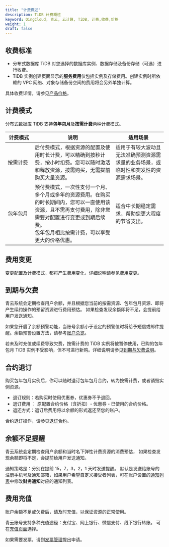 ```yaml
---
title: "计费概述"
description: TiDB 计费概述
keyword: QingCloud, 青云, 云计算, TiDB, 计费,收费,价格
weight: 1
draft: false
---
```


## 收费标准

- 分布式数据库 TiDB 对您选择的数据库实例、数据存储及备份存储（可选）进行收费。
- TiDB 实例创建页面显示的**服务费用**仅包括实例及存储费用。创建实例时所依赖的 VPC 网络、对象存储备份空间的费用将会另外单独计算。

具体收费详情，请参见[产品价格](../price_detail/)。

## 计费模式

分布式数据库 TiDB 支持**包年包月**及**按需计费**两种计费模式。

| <span style="display:inline-block;width:70px">计费模式</span> | 说明                                                         | 适用场景                                                     |
| ------------------------------------------------------------ | ------------------------------------------------------------ | ------------------------------------------------------------ |
| 按需计费                                                     | 后付费模式，根据资源的配置及使用时长计费，可以精确到按秒计费，按小时扣费。您可以随时激活和释放资源，按需购买，无需提前购买大量资源。 | 适用于有较大波动且无法准确预测资源需求量的业务场景，或临时性和突发性的资源需求场景。 |
| 包年包月                                                     | 预付费模式，一次性支付一个月、多个月或多年的资源费用。在购买的时长期间内，您可以一直使用该资源，且不需再支付费用，除非您需要对配置进行变更或到期后续费。<br>包年包月相比按需计费，可以享受更大的价格优惠。 | 适合中长期稳定需求，帮助您更大程度的节省支出。               |

## 费用变更

变更配置及计费模式，都将产生费用变化，详细说明请参见[费用变更](../bill_change/)。

## 到期与欠费

青云系统会定期检查用户余额，并且根据您当前的按需资源、包年包月资源、即将产生续约操作的预留资源进行费用预估。 如果检查发现余额即将不足，会提前给用户发送通知。

如果您开启了余额预警功能，当账号余额小于设定的预警值时将给予短信或邮件提醒。余额预警设置方法，请参考[账户总览](/services/bill_center/manual/account_center/)。

若未及时充值或续费导致欠费，按需计费的 TiDB 实例将被暂停使用，已购的包年包月 TiDB 实例不受影响，但不可进行新购。详细说明请参见[到期与欠费说明](../expire_owe/)。



## 合约退订

购买包年包月实例后，你可以随时退订包年包月合约，转为按需计费，或者销毁实例资源。

- 退订规则：若购买时使用优惠券，优惠券不予退回。
- 退订费用 ： 原配置合约价格（含折扣）- 优惠券 - 已使用的合约价格。
- 退还方式：退订后费用将以余额的形式返还至您的账户。

合约退订操作，请参见[退订合约](../../manual/mgeinstance/cancel_contract/)。

## 余额不足提醒

青云系统会定期检查用户余额和当时名下弹性计费资源的消费预估， 如果检查发现余额即将不足，会提前给用户发送通知。

通知策略是：分别在提前 15，7，3，2，1 天时发送提醒。 默认是发送给账号的注册手机号及通知邮箱，如果用户希望自定义接受者列表，可在账户设置的[通知列表](https://console.qingcloud.com/account/profile/notify_map/)中修改**财务通知**对应的通知列表。

## 费用充值

账户余额不足或欠费后，请及时充值，以保证资源的正常使用。

青云账号支持多种充值途径：支付宝、网上银行、微信支付、线下银行转账。 可在[充值页面](https://console.qingcloud.com/finance/wallet/)选择。

如果需要发票，请到[发票管理](https://console.qingcloud.com/finance/invoices/)提出申请。



